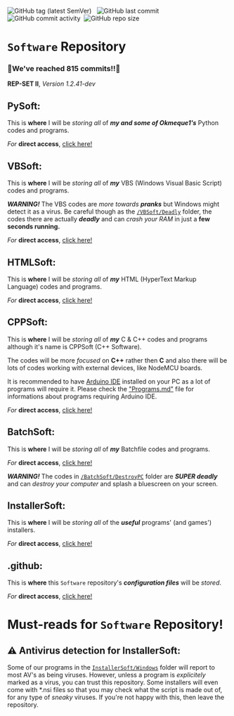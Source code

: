 ![GitHub tag (latest SemVer)](https://img.shields.io/github/v/tag/gamersoft24/software?label=Latest%20Release%3A) &nbsp; ![GitHub last commit](https://img.shields.io/github/last-commit/gamersoft24/software?color=red&label=Last%20Commit%3A) &nbsp;![GitHub commit activity](https://img.shields.io/github/commit-activity/w/gamersoft24/software?color=blueviolet&label=Commit%20Activity%3A)
 &nbsp;![GitHub repo size](https://img.shields.io/github/repo-size/GamerSoft24/Software?color=green&label=Repository%20Size%3A)

# `Software` Repository

### **🎉We've reached 815 commits!!🌟**


**REP-SET II**, *Version 1.2.41-dev*

## PySoft:
This is **where** I will be *storing all* of ***my and some of Okmeque1's*** Python codes and programs.

*For* **direct access**, [click here!](https://github.com/GamerSoft24/Software/tree/Main/PySoft)

## VBSoft:
This is **where** I will be *storing all* of ***my*** VBS (Windows Visual Basic Script) codes and programs.

***WARNING!*** The VBS codes are *more towards **pranks*** but Windows might detect it as a virus. Be careful though as the [`/VBSoft/Deadly`](https://github.com/GamerSoft24/Software/tree/Main/VBSoft/Deadly) folder, the codes there are actually ***deadly*** and can *crash your RAM* in just a **few seconds running.** 

*For* **direct access**, [click here!](https://github.com/GamerSoft24/Software/tree/Main/VBSoft)

## HTMLSoft:

This is **where** I will be *storing all* of ***my*** HTML (HyperText Markup Language) codes and programs.

*For* **direct  access**, [click here!](https://github.com/GamerSoft24/Software/tree/Main/HTMLSoft)

## CPPSoft:

This is **where** I will be *storing all* of ***my*** C & C++ codes and programs although it's name is CPPSoft (C++ Software).

The codes will be more *focused* on **C++** rather then **C** and also there will be lots of codes working with external devices, like NodeMCU boards.

It is recommended to have [Arduino IDE](https://www.arduino.cc/en/software) installed on your PC as a lot of programs will require it. Please check the ["Programs.md"](https://github.com/GamerSoft24/Software/blob/Main/Programs.md) file for informations about programs requiring Arduino IDE.

*For* **direct access**, [click here!](https://github.com/GamerSoft24/Software/tree/Main/CPPSoft)

## BatchSoft:

This is **where** I will be *storing all* of ***my*** Batchfile codes and programs.

*For* **direct access**, [click here!](https://github.com/GamerSoft24/Software/tree/Main/BatchSoft)

***WARNING!*** The codes in [`/BatchSoft/DestroyPC`](https://github.com/GamerSoft24/Software/tree/Main/BatchSoft/DestroyPC) folder are ***SUPER deadly*** and can *destroy your computer* and splash a bluescreen on your screen.

## InstallerSoft:

This is **where** I will be *storing all* of the ***useful*** programs' (and games') installers.

*For* **direct access**, [click here!](https://github.com/GamerSoft24/Software/tree/Main/InstallerSoft)

## .github:

This is **where** this `Software` repository's ***configuration files*** will be *stored*.

*For* **direct access**, [click here!](https://github.com/GamerSoft24/Software/tree/Main/.github)

# Must-reads for `Software` Repository!

## ⚠️ Antivirus detection for InstallerSoft:

Some of our programs in the [`InstallerSoft/Windows`](https://github.com/GamerSoft24/Software/tree/Main/InstallerSoft) folder will report to most AV's as being viruses. However, unless a program is *explicitely* marked as a virus, you can trust this repository. Some installers will even come with *.nsi files so that you may check what the script is made out of, for any type of *sneaky* viruses. If you're not happy with this, then leave the repository.
